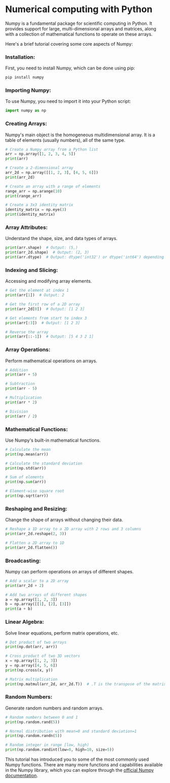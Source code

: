 # Numerical computing with Python

Numpy is a fundamental package for scientific computing in Python. It provides support for large, multi-dimensional arrays and matrices, along with a collection of mathematical functions to operate on these arrays.

Here's a brief tutorial covering some core aspects of Numpy:

### Installation:

First, you need to install Numpy, which can be done using pip:

```python
pip install numpy
```

### Importing Numpy:

To use Numpy, you need to import it into your Python script:

```python
import numpy as np
```

### Creating Arrays:

Numpy's main object is the homogeneous multidimensional array. It is a table of elements (usually numbers), all of the same type.

```python
# Create a Numpy array from a Python list
arr = np.array([1, 2, 3, 4, 5])
print(arr)

# Create a 2-dimensional array
arr_2d = np.array([[1, 2, 3], [4, 5, 6]])
print(arr_2d)

# Create an array with a range of elements
range_arr = np.arange(10)
print(range_arr)

# Create a 3x3 identity matrix
identity_matrix = np.eye(3)
print(identity_matrix)
```

### Array Attributes:

Understand the shape, size, and data types of arrays.

```python
print(arr.shape)  # Output: (5,)
print(arr_2d.shape)  # Output: (2, 3)
print(arr.dtype)  # Output: dtype('int32') or dtype('int64') depending on the platform
```

### Indexing and Slicing:

Accessing and modifying array elements.

```python
# Get the element at index 1
print(arr[1])  # Output: 2

# Get the first row of a 2D array
print(arr_2d[0])  # Output: [1 2 3]

# Get elements from start to index 3
print(arr[:3])  # Output: [1 2 3]

# Reverse the array
print(arr[::-1])  # Output: [5 4 3 2 1]
```

### Array Operations:

Perform mathematical operations on arrays.

```python
# Addition
print(arr + 5)

# Subtraction
print(arr - 5)

# Multiplication
print(arr * 2)

# Division
print(arr / 2)
```

### Mathematical Functions:

Use Numpy's built-in mathematical functions.

```python
# Calculate the mean
print(np.mean(arr))

# Calculate the standard deviation
print(np.std(arr))

# Sum of elements
print(np.sum(arr))

# Element-wise square root
print(np.sqrt(arr))
```

### Reshaping and Resizing:

Change the shape of arrays without changing their data.

```python
# Reshape a 1D array to a 2D array with 2 rows and 3 columns
print(arr_2d.reshape(2, 3))

# Flatten a 2D array to 1D
print(arr_2d.flatten())
```

### Broadcasting:

Numpy can perform operations on arrays of different shapes.

```python
# Add a scalar to a 2D array
print(arr_2d + 2)

# Add two arrays of different shapes
a = np.array([1, 2, 3])
b = np.array([[1], [2], [3]])
print(a + b)
```

### Linear Algebra:

Solve linear equations, perform matrix operations, etc.

```python
# Dot product of two arrays
print(np.dot(arr, arr))

# Cross product of two 3D vectors
x = np.array([1, 2, 3])
y = np.array([4, 5, 6])
print(np.cross(x, y))

# Matrix multiplication
print(np.matmul(arr_2d, arr_2d.T))  # .T is the transpose of the matrix
```

### Random Numbers:

Generate random numbers and random arrays.

```python
# Random numbers between 0 and 1
print(np.random.rand(5))

# Normal distribution with mean=0 and standard deviation=1
print(np.random.randn(5))

# Random integer in range [low, high)
print(np.random.randint(low=0, high=10, size=5))
```

This tutorial has introduced you to some of the most commonly used Numpy functions. There are many more functions and capabilities available in the Numpy library, which you can explore through the [official Numpy documentation](https://numpy.org/doc/stable/).